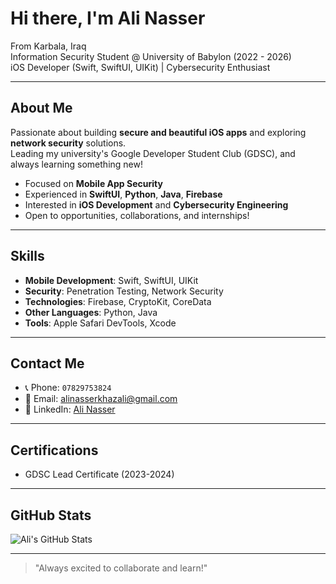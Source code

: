 # Hi there, I'm Ali Nasser 

From Karbala, Iraq  
Information Security Student @ University of Babylon (2022 - 2026)  
iOS Developer (Swift, SwiftUI, UIKit) | Cybersecurity Enthusiast  

---

## About Me
Passionate about building **secure and beautiful iOS apps** and exploring **network security** solutions.  
Leading my university's Google Developer Student Club (GDSC), and always learning something new!

- Focused on **Mobile App Security**
- Experienced in **SwiftUI**, **Python**, **Java**, **Firebase**
- Interested in **iOS Development** and **Cybersecurity Engineering**
- Open to opportunities, collaborations, and internships!

---

## Skills
- **Mobile Development**: Swift, SwiftUI, UIKit
- **Security**: Penetration Testing, Network Security
- **Technologies**: Firebase, CryptoKit, CoreData
- **Other Languages**: Python, Java
- **Tools**: Apple Safari DevTools, Xcode

---

## Contact Me
- 📞 Phone: `07829753824`
- 📧 Email: [alinasserkhazali@gmail.com](mailto:alinasserkhazali@gmail.com)
- 🔗 LinkedIn: [Ali Nasser](https://www.linkedin.com/in/ali-nasser-dev)

---

##  Certifications
- GDSC Lead Certificate (2023-2024)

---

##  GitHub Stats
![Ali's GitHub Stats](https://github-readme-stats.vercel.app/api?username=a360n&show_icons=true&theme=tokyonight)

---

> "Always excited to collaborate and learn!" 
